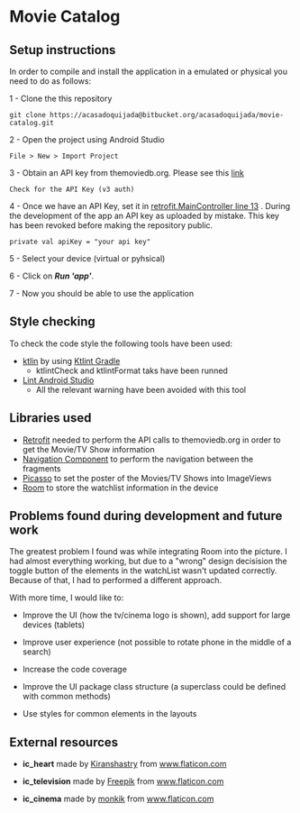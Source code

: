 # Movie Catalog

## Setup instructions

In order to compile and install the application in a emulated or physical you need to do as follows:

1 - Clone the this repository

```
git clone https://acasadoquijada@bitbucket.org/acasadoquijada/movie-catalog.git
```

2 - Open the project using Android Studio

```
File > New > Import Project 
```

3 - Obtain an API key from themoviedb.org. Please see this [link](https://www.themoviedb.org/documentation/api)

```
Check for the API Key (v3 auth)
```

4 - Once we have an API Key, set it in [retrofit.MainController line 13](https://bitbucket.org/acasadoquijada/movie-catalog/src/b6edb66a806bb12ee4bb6642103b326192d9034f/movie-catalog/app/src/main/java/com/example/moviecatalog/retrofit/MainController.kt#lines-13)
. During the development of the app an API key as uploaded by mistake. This key has been revoked before making the repository public.

```
private val apiKey = "your api key"
```

5 - Select your device (virtual or pyhsical)

6 - Click on ***Run 'app'***. 

7 - Now you should be able to use the application


## Style checking

To check the code style the following tools have been used:

* [ktlin](https://ktlint.github.io/) by using [Ktlint Gradle](https://github.com/jlleitschuh/ktlint-gradle#main-tasks)
  * ktlintCheck and ktlintFormat taks have been runned
* [Lint Android Studio](https://developer.android.com/studio/write/lint)
  * All the relevant warning have been avoided with this tool 

## Libraries used

* [Retrofit](https://square.github.io/retrofit/) needed to perform the API calls to themoviedb.org in order to get the Movie/TV Show information
* [Navigation Component](https://developer.android.com/guide/navigation/navigation-getting-started) to perform the navigation between the fragments
* [Picasso](https://square.github.io/picasso/) to set the poster of the Movies/TV Shows into ImageViews
* [Room](https://developer.android.com/topic/libraries/architecture/room) to store the watchlist information in the device


## Problems found during development and future work

The greatest problem I found was while integrating Room into the picture. I had almost everything working, but due to a "wrong" design decisision the toggle button of the elements in the watchList wasn't updated correctly. Because of that, I had to performed a different approach.

With more time, I would like to:

* Improve the UI (how the tv/cinema logo is shown), add support for large devices (tablets)
  
* Improve user experience (not possible to rotate phone in the middle of a search)
  
* Increase the code coverage
  
* Improve the UI package class structure (a superclass could be defined with common methods)
  
* Use styles for common elements in the layouts

## External resources

* **ic_heart** made by <a href="https://www.flaticon.com/authors/kiranshastry" title="Kiranshastry">Kiranshastry</a> from <a href="https://www.flaticon.com/" title="Flaticon"> www.flaticon.com</a>

* **ic_television**  made by <a href="https://www.flaticon.com/authors/freepik" title="Freepik">Freepik</a> from <a href="https://www.flaticon.com/" title="Flaticon">www.flaticon.com</a></div>
* **ic_cinema** made by <a href="https://www.flaticon.com/authors/monkik" title="monkik">monkik</a> from <a href="https://www.flaticon.com/" title="Flaticon">www.flaticon.com</a></div>